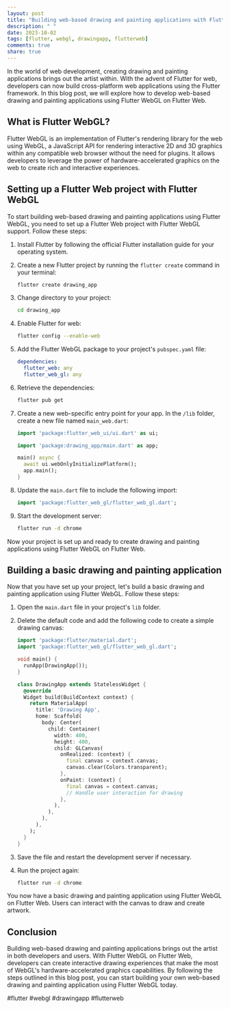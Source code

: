 ```yaml
---
layout: post
title: "Building web-based drawing and painting applications with Flutter WebGL on Flutter Web"
description: " "
date: 2023-10-02
tags: [flutter, webgl, drawingapp, flutterweb]
comments: true
share: true
---
```


In the world of web development, creating drawing and painting applications brings out the artist within. With the advent of Flutter for web, developers can now build cross-platform web applications using the Flutter framework. In this blog post, we will explore how to develop web-based drawing and painting applications using Flutter WebGL on Flutter Web.

## What is Flutter WebGL?

Flutter WebGL is an implementation of Flutter's rendering library for the web using WebGL, a JavaScript API for rendering interactive 2D and 3D graphics within any compatible web browser without the need for plugins. It allows developers to leverage the power of hardware-accelerated graphics on the web to create rich and interactive experiences.

## Setting up a Flutter Web project with Flutter WebGL

To start building web-based drawing and painting applications using Flutter WebGL, you need to set up a Flutter Web project with Flutter WebGL support. Follow these steps:

1. Install Flutter by following the official Flutter installation guide for your operating system.

2. Create a new Flutter project by running the `flutter create` command in your terminal:

   ```bash
   flutter create drawing_app
   ```

3. Change directory to your project:

   ```bash
   cd drawing_app
   ```

4. Enable Flutter for web:

   ```bash
   flutter config --enable-web
   ```

5. Add the Flutter WebGL package to your project's `pubspec.yaml` file:

   ```yaml
   dependencies:
     flutter_web: any
     flutter_web_gl: any
   ```

6. Retrieve the dependencies:

   ```bash
   flutter pub get
   ```

7. Create a new web-specific entry point for your app. In the `/lib` folder, create a new file named `main_web.dart`:

   ```dart
   import 'package:flutter_web_ui/ui.dart' as ui;

   import 'package:drawing_app/main.dart' as app;

   main() async {
     await ui.webOnlyInitializePlatform();
     app.main();
   }
   ```

8. Update the `main.dart` file to include the following import:

   ```dart
   import 'package:flutter_web_gl/flutter_web_gl.dart';
   ```

9. Start the development server:

   ```bash
   flutter run -d chrome
   ```

Now your project is set up and ready to create drawing and painting applications using Flutter WebGL on Flutter Web.

## Building a basic drawing and painting application

Now that you have set up your project, let's build a basic drawing and painting application using Flutter WebGL. Follow these steps:

1. Open the `main.dart` file in your project's `lib` folder.

2. Delete the default code and add the following code to create a simple drawing canvas:

   ```dart
   import 'package:flutter/material.dart';
   import 'package:flutter_web_gl/flutter_web_gl.dart';

   void main() {
     runApp(DrawingApp());
   }

   class DrawingApp extends StatelessWidget {
     @override
     Widget build(BuildContext context) {
       return MaterialApp(
         title: 'Drawing App',
         home: Scaffold(
           body: Center(
             child: Container(
               width: 400,
               height: 400,
               child: GLCanvas(
                 onRealized: (context) {
                   final canvas = context.canvas;
                   canvas.clear(Colors.transparent);
                 },
                 onPaint: (context) {
                   final canvas = context.canvas;
                   // Handle user interaction for drawing
                 },
               ),
             ),
           ),
         ),
       );
     }
   }
   ```

3. Save the file and restart the development server if necessary.

4. Run the project again:

   ```bash
   flutter run -d chrome
   ```

You now have a basic drawing and painting application using Flutter WebGL on Flutter Web. Users can interact with the canvas to draw and create artwork.

## Conclusion

Building web-based drawing and painting applications brings out the artist in both developers and users. With Flutter WebGL on Flutter Web, developers can create interactive drawing experiences that make the most of WebGL's hardware-accelerated graphics capabilities. By following the steps outlined in this blog post, you can start building your own web-based drawing and painting application using Flutter WebGL today.

#flutter #webgl #drawingapp #flutterweb